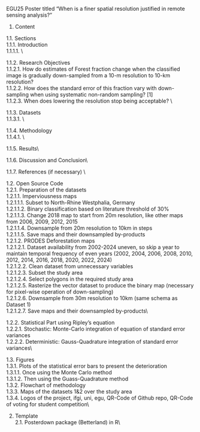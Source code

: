 EGU25 Poster titled “When is a finer spatial resolution justified in remote sensing analysis?”

1.	Content

1.1.	Sections\
  1.1.1.	 Introduction\
    1.1.1.1.	\
    
  1.1.2.	Research Objectives\
    1.1.2.1.	How do estimates of Forest fraction change when the classified image is gradually down-sampled from a 10-m resolution to 10-km resolution? \
    1.1.2.2.	How does the standard error of this fraction vary with down-sampling when using systematic non-random sampling? [1] \
    1.1.2.3.	When does lowering the resolution stop being acceptable? \
  
  1.1.3.	Datasets\
    1.1.3.1.	\
  
  1.1.4.	Methodology\
    1.1.4.1.	\
  
  1.1.5.	Results\
  
  1.1.6.	Discussion and Conclusion\

  1.1.7.	References (if necessary) \

1.2.	Open Source Code \
  1.2.1.	Preparation of the datasets\
    1.2.1.1.	Imperviousness maps\
      1.2.1.1.1.	Subset to North-Rhine Westphalia, Germany\
      1.2.1.1.2.	Binary classification based on literature threshold of 30%\
      1.2.1.1.3.	Change 2018 map to start from 20m resolution, like other maps from 2006, 2009, 2012, 2015\
      1.2.1.1.4.	Downsample from 20m resolution to 10km in steps\
      1.2.1.1.5.	Save maps and their downsampled by-products\
    1.2.1.2.	PRODES Deforestation maps\
      1.2.1.2.1.	Dataset availability from 2002-2024 uneven, so skip a year to maintain temporal frequency of even years (2002, 2004, 2006, 2008, 2010, 2012, 2014, 2016, 2018, 2020, 2022, 2024)\
      1.2.1.2.2.	Clean dataset from unnecessary variables\
      1.2.1.2.3.	Subset the study area\
      1.2.1.2.4.	Select polygons in the required study area\
      1.2.1.2.5.	Rasterize the vector dataset to produce the binary map (necessary for pixel-wise operation of down-sampling)\
      1.2.1.2.6.	Downsample from 30m resolution to 10km (same schema as Dataset 1)\
      1.2.1.2.7.	Save maps and their downsampled by-products\
  
  1.2.2.	Statistical Part using Ripley’s equation\
    1.2.2.1.	Stochastic: Monte-Carlo integration of equation of standard error variances\
    1.2.2.2.	Deterministic: Gauss-Quadrature integration of standard error variances\

1.3.	Figures\
  1.3.1.	Plots of the statistical error bars to present the deterioration\
    1.3.1.1.	Once using the Monte Carlo method\
    1.3.1.2.	Then using the Guass-Quadrature method\
  1.3.2.	Flowchart of methodology\
  1.3.3.	 Maps of the datasets 1&2 over the study area\
  1.3.4.	Logos of the project, ifgi, uni, egu, QR-Code of Github repo, QR-Code of voting for student competition\

2.	Template\
  2.1.	Posterdown package (Betterland) in R\
